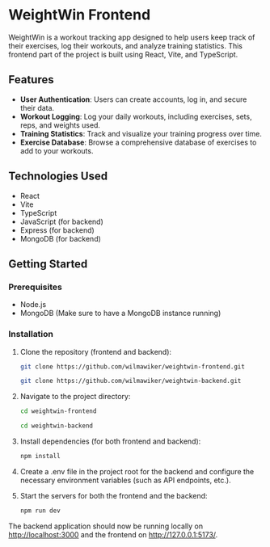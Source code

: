 # WeightWin Frontend

WeightWin is a workout tracking app designed to help users keep track of their exercises, log their workouts, and analyze training statistics. This frontend part of the project is built using React, Vite, and TypeScript.

## Features

- **User Authentication**: Users can create accounts, log in, and secure their data.
- **Workout Logging**: Log your daily workouts, including exercises, sets, reps, and weights used.
- **Training Statistics**: Track and visualize your training progress over time.
- **Exercise Database**: Browse a comprehensive database of exercises to add to your workouts.

## Technologies Used

- React
- Vite
- TypeScript
- JavaScript (for backend)
- Express (for backend)
- MongoDB (for backend)

## Getting Started

### Prerequisites

- Node.js
- MongoDB (Make sure to have a MongoDB instance running)

### Installation

1. Clone the repository (frontend and backend):

   ```bash
   git clone https://github.com/wilmawiker/weightwin-frontend.git

   git clone https://github.com/wilmawiker/weightwin-backend.git
   ```

2. Navigate to the project directory:

   ```bash
   cd weightwin-frontend

   cd weightwin-backend
   ```

3. Install dependencies (for both frontend and backend):

   ```bash
   npm install
   ```

4. Create a .env file in the project root for the backend and configure the necessary environment variables (such as API endpoints, etc.).

5. Start the servers for both the frontend and the backend:

   ```bash
   npm run dev
   ```

The backend application should now be running locally on <http://localhost:3000> and the frontend on <http://127.0.0.1:5173/>.
